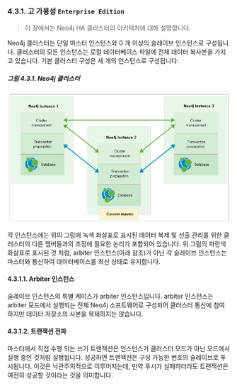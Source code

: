 ### 4.3.1. 고 가용성 `Enterprise Edition`
> 이 장에서는 Neo4j HA 클러스터의 아키텍처에 대해 설명합니다.

Neo4j 클러스터는 단일 마스터 인스턴스와 0 개 이상의 슬레이브 인스턴스로 구성됩니다. 클러스터의 모든 인스턴스는 로컬 데이터베이스 파일에 전체 데이터 복사본을 가지고 있습니다. 기본 클러스터 구성은 세 개의 인스턴스로 구성됩니다:

##### 그림 4.3.1. Neo4j 클러스터
![](./4.3.1.neo4j-cluster.png)

각 인스턴스에는 위의 그림에 녹색 화살표로 표시된 데이터 복제 및 선출 관리를 위한 클러스터의 다른 멤버들과의 조정에 필요한 논리가 포함되어 있습니다. 위 그림의 파란색 화살표로 표시된 것 처럼, arbiter 인스턴스(아래 참조)가 아닌 각 슬레이브 인스턴스는 마스터와 통신하여 데이터베이스를 최신 상태로 유지합니다.

#### 4.3.1.1. Arbiter 인스턴스
슬레이브 인스턴스의 특별 케이스가 arbiter 인스턴스입니다. arbiter 인스턴스는 arbiter 모드에서 실행되는 전체 Neo4j 소프트웨어로 구성되어 클러스터 통신에 참여하지만 데이터 저장소의 사본을 복제하지는 않습니다.

#### 4.3.1.2. 트랜잭션 전파
마스터에서 직접 수행 되는 쓰기 트랜잭션은 인스턴스가 클러스터 모드가 아닌 모드에서 실행 중인 것처럼 실행됩니다. 성공하면 트랜잭션은 구성 가능한 번호의 슬레이브로 푸시됩니다. 이것은 낙관주의적으로 이루어지는데, 만약 푸시가 실패하더라도 트랜잭션은 여전히 성공할 것이라는 것을 의미합니다.
